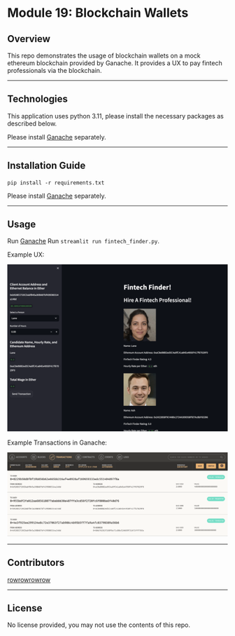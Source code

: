 # Module 19: Blockchain Wallets

## Overview

This repo demonstrates the usage of blockchain wallets on a mock ethereum blockchain provided by Ganache. It provides a UX to pay fintech professionals via the blockchain.

---

## Technologies

This application uses python 3.11, please install the necessary packages as described below.

Please install [Ganache](https://trufflesuite.com/ganache/) separately.

---

## Installation Guide

```
pip install -r requirements.txt
```

Please install [Ganache](https://trufflesuite.com/ganache/) separately.

---

## Usage

Run [Ganache](https://trufflesuite.com/ganache/)
Run `streamlit run fintech_finder.py`.


Example UX:

![image](ux.png?raw=true "ux.png") 

Example Transactions in Ganache:

![image](transactions.png?raw=true "transactions.png") 

---

## Contributors

[rowrowrowrow](https://github.com/rowrowrowrow)

---

## License

No license provided, you may not use the contents of this repo.
